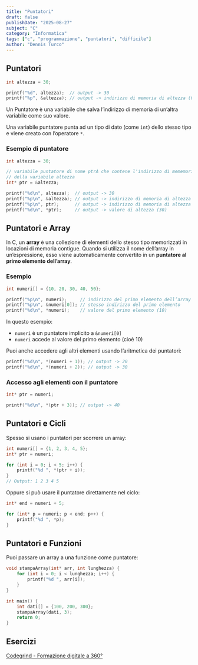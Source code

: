 ```yaml
---
title: "Puntatori"
draft: false
publishDate: "2025-08-27"
subject: "C"
category: "Informatica"
tags: ["c", "programmazione", "puntatori", "difficile"]
author: "Dennis Turco"
---
```


## Puntatori

```c
int altezza = 30;

printf("%d", altezza);  // output -> 30
printf("%p", &altezza); // output -> indirizzo di memoria di altezza (0x7ffe5367e044)
```

Un Puntatore è una variabile che salva l’indirizzo di memoria di un’altra variabile come suo valore.

Una variabile puntatore punta ad un tipo di dato (come `int`) dello stesso tipo e viene creato con l’operatore `*`.

### Esempio di puntatore

```c
int altezza = 30;

// variabile puntatore di nome ptrA che contene l'indirizzo di mememoria 
// della variabile altezza
int* ptr = &altezza;

printf("%d\n", altezza);  // output -> 30
printf("%p\n", &altezza); // output -> indirizzo di memoria di altezza (0x7ffe5367e044)
printf("%p\n", ptr);      // output -> indirizzo di memoria di altezza (0x7ffe5367e044)
printf("%d\n", *ptr);     // output -> valore di altezza (30)
```

## Puntatori e Array

In C, un **array** è una collezione di elementi dello stesso tipo memorizzati in locazioni di memoria contigue. Quando si utilizza il nome dell’array in un’espressione, esso viene automaticamente convertito in un **puntatore al primo elemento dell’array**.

### Esempio

```c
int numeri[] = {10, 20, 30, 40, 50};

printf("%p\n", numeri);     // indirizzo del primo elemento dell’array
printf("%p\n", &numeri[0]); // stesso indirizzo del primo elemento
printf("%d\n", *numeri);    // valore del primo elemento (10)
```

In questo esempio:

- `numeri` è un puntatore implicito a `&numeri[0]`
- `numeri` accede al valore del primo elemento (cioè 10)

Puoi anche accedere agli altri elementi usando l’aritmetica dei puntatori:

```c
printf("%d\n", *(numeri + 1)); // output -> 20
printf("%d\n", *(numeri + 2)); // output -> 30
```

### Accesso agli elementi con il puntatore

```c
int* ptr = numeri;

printf("%d\n", *(ptr + 3)); // output -> 40
```

## Puntatori e Cicli

Spesso si usano i puntatori per scorrere un array:

```c
int numeri[] = {1, 2, 3, 4, 5};
int* ptr = numeri;

for (int i = 0; i < 5; i++) {
    printf("%d ", *(ptr + i));
}
// Output: 1 2 3 4 5
```

Oppure si può usare il puntatore direttamente nel ciclo:

```c
int* end = numeri + 5;

for (int* p = numeri; p < end; p++) {
    printf("%d ", *p);
}
```

## Puntatori e Funzioni

Puoi passare un array a una funzione come puntatore:

```c
void stampaArray(int* arr, int lunghezza) {
    for (int i = 0; i < lunghezza; i++) {
        printf("%d ", arr[i]);
    }
}

int main() {
    int dati[] = {100, 200, 300};
    stampaArray(dati, 3);
    return 0;
}

```

## Esercizi

[Codegrind - Formazione digitale a 360°](https://www.codegrind.it/esercizi/c/pointer)
